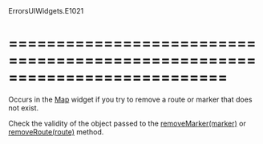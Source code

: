 <!--id-->ErrorsUIWidgets.E1021<!--/id-->
===========================================================================
===========================================================================

<!--shortDescription-->
Occurs in the [Map](/Documentation/ApiReference/UI_Widgets/dxMap/) widget if you try to remove a route or marker that does not exist.
<!--/shortDescription-->

<!--fullDescription-->
Check the validity of the object passed to the [removeMarker(marker)](/Documentation/ApiReference/UI_Widgets/dxMap/Methods/#removeMarkermarker) or [removeRoute(route)](/Documentation/ApiReference/UI_Widgets/dxMap/Methods/#removeRouteroute) method.
<!--/fullDescription-->